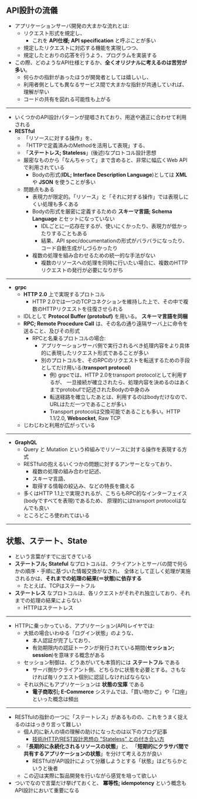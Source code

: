 ## API設計の流儀

- アプリケーションサーバ開発の大まかな流れとは:
    - リクエスト形式を規定し、
        - これを **API仕様; API specification** と呼ぶことが多い
    - 規定したリクエストに対応する機能を実現しつつ、
    - 規定したとおりの応答を行うよう、プログラムを実装する
- この際、どのようなAPI仕様とするか、**全くオリジナルに考えるのは苦労が多い**。
    - 何らかの指針があったほうが開発者としては嬉しいし、
    - 利用者側としても異なるサービス間で大まかな指針が共通していれば、理解が早い
    - コードの共有を図れる可能性も上がる

---

- いくつかのAPI設計パターンが提唱されており、用途や適正に合わせて利用される
- **RESTful**
    - 「リソースに対する操作」を、
    - 「HTTPで定義済みのMethodを活用して表現」する、
    - 「**ステートレス; Stateless**」(後述)なプロトコル設計思想
    - 厳密なものから「なんちゃって」まで含めると、非常に幅広くWeb APIで利用されている
        - Bodyの形式(**IDL; Interface Description Language**)としては **XML** や **JSON** を使うことが多い
    - 問題点もある
        - 表現力が限定的。「リソース」と「それに対する操作」では表現しにくい処理も多くある
        - Bodyの形式を厳密に定義するための **スキーマ言語; Schema Language** とセットになっていない
            - IDLごとに一応存在するが、使いにくかったり、表現力が低かったりすることもある
            - 結果、API spec/documentationの形式がバラバラになったり、コード自動生成がしづらかったり
        - 複数の処理を組み合わせるための統一的な手法がない
            - 複数のリソースへの処理を同時に行いたい場合に、複数のHTTPリクエストの発行が必要になりがち

---

- **grpc**
    - **HTTP 2.0** 上で実現するプロトコル
        - HTTP 2.0では一つのTCPコネクションを維持した上で、その中で複数のHTTPリクエストを往復させられる
    - IDLとして **Protocol Buffer (protobuf)** を用いる。 **スキーマ言語を同梱**
    - **RPC; Remote Procedure Call** は、その名の通り遠隔サーバ上に命令を送ること、及びその形式
        - RPCと名乗るプロトコルの場合:
            - アプリケーションサーバ側で実行されるべき処理内容をより具体的に表現したリクエスト形式であることが多い
            - 別のプロトコルを、そのRPCのリクエストを転送するための手段としてだけ用いる(**transport protocol**)
                - 例) grpcでは、HTTP 2.0をtransport protocolとして利用するが、
                  一旦接続が確立されたら、処理内容を決めるのはあくまでprotobufで記述されたBodyの中身のみ
                - 転送経路を確立したあとは、利用するのはbodyだけなので、URLはただ一つであることが多い
                - Transport protocolは交換可能であることも多い。HTTP 1.1/2.0, **Websocket**, Raw TCP
    - じわじわと利用が広がっている

---

- **GraphQL**
    - Query と Mutation という枠組みでリソースに対する操作を表現する方式
    - RESTfulの抱えるいくつかの問題に対するアンサーとなっており、
        - 複数の処理の組み合わせ記述、
        - スキーマ言語、
        - 取得する情報の絞込み、などの特長を備える
    - 多くはHTTP 1.1上で実現されるが、こちらもRPC的なインターフェイス(bodyですべてを表現)であるため、
      原理的にはtransport protocolはなんでも良い
    - ところどころ使われてはいる

---

## 状態、ステート、State

- という言葉がすでに出てきている
- **ステートフル; Stateful** なプロトコルは、クライアントとサーバの間で何らかの順序・手順に基づいた情報交換がなされ、
  全体として正しく処理が実施されるかは、**それまでの処理の結果(＝状態)に依存する**
    - たとえば、TCPはステートフル
- **ステートレス** なプロトコルは、各リクエストがそれぞれ独立しており、それまでの処理の結果によらない
    - HTTPはステートレス

---

- HTTPに乗っかっている、アプリケーション(API)レイヤでは:
    - 大抵の場合いわゆる「ログイン状態」のような、
        - 本人認証が完了しており、
        - 有効期限内の認証トークンが発行されている期間(**セッション; session**)を意味する概念がある
    - セッション制御は、どうあがいても本質的には **ステートフル** である
        - サーバ側かクライアント側、どちらかに状態を必要とする。さもなければ毎リクエスト個別に認証しなければならない
    - それ以外にもアプリケーションは **状態の宝庫** である
        - **電子商取引; E-Commerce** システムでは、「買い物かご」や「口座」といった概念は頻出

---

- RESTfulの指針の一つに「ステートレス」があるものの、これをうまく捉えるのははっきり言って難しい
    - 個人的に新人の頃の理解の助けになったのは以下のブログ記事
        - [技術/HTTP/REST設計思想の "Stateless" との付き合い方](https://www.glamenv-septzen.net/view/1350)
    - 「**長期的に永続化されるリソースの状態**」と、
      「**短期的にクラサバ間で共有するアプリケーションの状態**」を分けて考える方が良い
        - RESTfulがAPI設計によって分離しようとする「状態」はどちらかというと後者
    - この辺は実際に製品開発を行いながら感覚を培って欲しい
- ついでなので言葉だけ挙げておくと、 **冪等性; idempotency** という概念もAPI設計において重要になる
